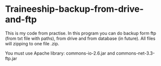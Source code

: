 # Traineeship-backup-from-drive-and-ftp
This is my code from practise. In this program you can do backup form ftp (from txt file with paths), from drive and from database (in future).
All files will zipping to one file .zip.

You must use Apache library:
commons-io-2.6.jar and
commons-net-3.3-ftp.jar
